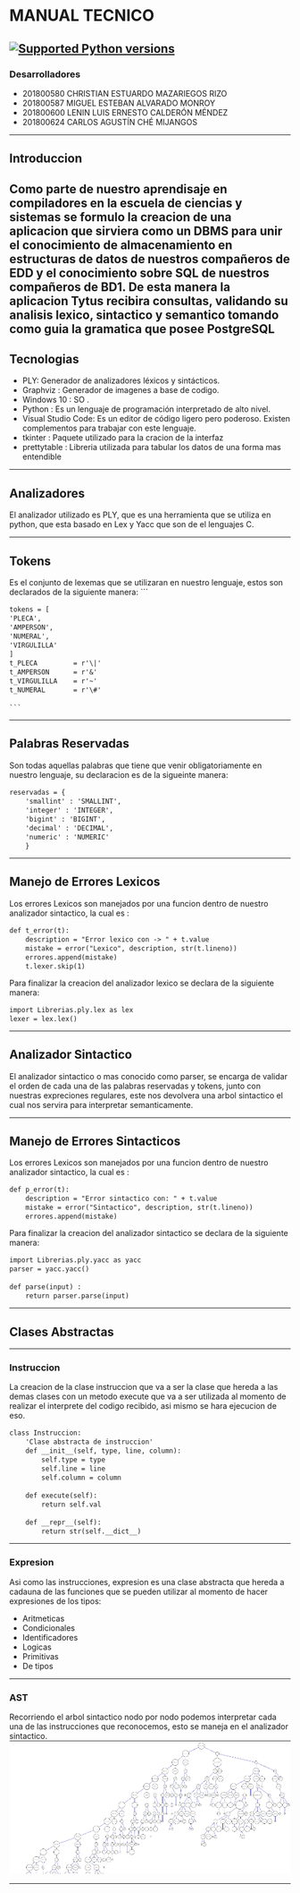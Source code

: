 # MANUAL TECNICO
[![Supported Python versions](https://img.shields.io/pypi/pyversions/prettytable.svg?logo=python&logoColor=FFE873)](https://pypi.org/project/prettytable/)
---
### Desarrolladores
* 201800580 CHRISTIAN ESTUARDO MAZARIEGOS RIZO
* 201800587 MIGUEL ESTEBAN ALVARADO MONROY
* 201800600 LENIN LUIS ERNESTO CALDERÓN MÉNDEZ
* 201800624 CARLOS AGUSTÍN CHÉ MIJANGOS
---
## Introduccion
Como parte de nuestro aprendisaje en compiladores en la escuela de ciencias y sistemas se formulo la creacion de una aplicacion que sirviera como un DBMS para unir el conocimiento de almacenamiento en estructuras de datos de nuestros compañeros de EDD y el conocimiento sobre SQL de nuestros compañeros de BD1.
De esta manera la aplicacion Tytus recibira consultas, validando su analisis lexico, sintactico y semantico tomando como guia la gramatica que posee PostgreSQL
---
## Tecnologias
- PLY: Generador de analizadores léxicos y sintácticos.
- Graphviz : Generador de imagenes a base de codigo.
- Windows 10 : SO  .
- Python : Es un lenguaje de programación interpretado de alto nivel.
- Visual Studio Code: Es un editor de código ligero pero poderoso. Existen complementos para trabajar con este lenguaje.
- tkinter : Paquete utilizado para la cracion de la interfaz
- prettytable : Libreria utilizada para tabular los datos de una forma mas entendible
---
## Analizadores
El analizador utilizado es PLY, que es una herramienta que se utiliza en python, que esta basado en Lex y Yacc que son de el lenguajes C.
 
---

## Tokens
Es el conjunto de lexemas que se utilizaran en nuestro lenguaje, estos son declarados de la siguiente manera:
    ``` 
    
    tokens = [
    'PLECA',
    'AMPERSON',
    'NUMERAL',
    'VIRGULILLA'
    ]
    t_PLECA         = r'\|'
    t_AMPERSON      = r'&'
    t_VIRGULILLA    = r'~'
    t_NUMERAL       = r'\#'
    
    ```
---

## Palabras Reservadas
Son todas aquellas palabras que tiene que venir obligatoriamente en nuestro lenguaje, su declaracion es de la sigueinte manera:

```
reservadas = {
    'smallint' : 'SMALLINT',
    'integer' : 'INTEGER',
    'bigint' : 'BIGINT',
    'decimal' : 'DECIMAL',
    'numeric' : 'NUMERIC'
    }
```

---

## Manejo de Errores Lexicos
Los errores Lexicos son manejados por una funcion dentro de nuestro analizador sintactico, la cual es :

```
def t_error(t):
    description = "Error lexico con -> " + t.value
    mistake = error("Lexico", description, str(t.lineno))
    errores.append(mistake)
    t.lexer.skip(1)
```
Para finalizar la creacion del analizador lexico se declara de la siguiente manera:

```
import Librerias.ply.lex as lex
lexer = lex.lex()
```

---
## Analizador Sintactico
El analizador sintactico o mas conocido como parser, se encarga de validar el orden de cada una de las palabras reservadas y tokens, junto con nuestras expreciones regulares, este nos devolvera una arbol sintactico el cual nos servira para interpretar semanticamente.

---
## Manejo de Errores Sintacticos
Los errores Lexicos son manejados por una funcion dentro de nuestro analizador sintactico, la cual es :

```
def p_error(t):
    description = "Error sintactico con: " + t.value
    mistake = error("Sintactico", description, str(t.lineno))
    errores.append(mistake)
```
Para finalizar la creacion del analizador sintactico se declara de la siguiente manera:

```
import Librerias.ply.yacc as yacc
parser = yacc.yacc()

def parse(input) :
    return parser.parse(input)
```
---
## Clases Abstractas
---
### Instruccion
La creacion de la clase instruccion que va a ser la clase que hereda a las demas clases con un metodo execute que va a ser utilizada al momento de realizar el interprete del codigo recibido, asi mismo se hara ejecucion de eso.

```
class Instruccion:
    'Clase abstracta de instruccion'
    def __init__(self, type, line, column):
        self.type = type
        self.line = line
        self.column = column

    def execute(self):
        return self.val

    def __repr__(self):
        return str(self.__dict__)
```
---
### Expresion
Asi como las instrucciones, expresion es una clase abstracta que hereda a cadauna de las funciones que se pueden utilizar al momento de hacer expresiones de los tipos:

- Aritmeticas
- Condicionales
- Identificadores
- Logicas
- Primitivas
- De tipos

---
### AST
Recorriendo el arbol sintactico nodo por nodo podemos interpretar cada una de las instrucciones que reconocemos, esto se maneja en el analizador sintactico.
![AST](Imagenes/ast.png "AST")

---
